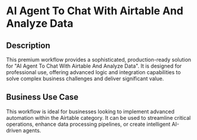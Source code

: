 # AI Agent To Chat With Airtable And Analyze Data

## Description
This premium workflow provides a sophisticated, production-ready solution for "AI Agent To Chat With Airtable And Analyze Data". It is designed for professional use, offering advanced logic and integration capabilities to solve complex business challenges and deliver significant value.

## Business Use Case
This workflow is ideal for businesses looking to implement advanced automation within the Airtable category. It can be used to streamline critical operations, enhance data processing pipelines, or create intelligent AI-driven agents.

